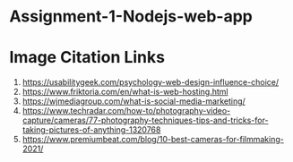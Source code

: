 # Assignment-1-Nodejs-web-app
# Image Citation Links
1) https://usabilitygeek.com/psychology-web-design-influence-choice/
2) https://www.friktoria.com/en/what-is-web-hosting.html
3) https://wjmediagroup.com/what-is-social-media-marketing/
4) https://www.techradar.com/how-to/photography-video-capture/cameras/77-photography-techniques-tips-and-tricks-for-taking-pictures-of-anything-1320768
5) https://www.premiumbeat.com/blog/10-best-cameras-for-filmmaking-2021/
